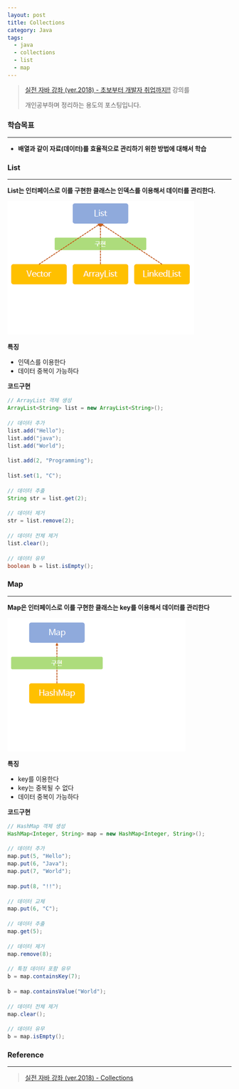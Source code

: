```yaml
---
layout: post
title: Collections
category: Java
tags:
  - java
  - collections
  - list
  - map
---
```




> [실전 자바 강좌 (ver.2018) - 초보부터 개발자 취업까지!!](https://www.inflearn.com/course/%EC%8B%A4%EC%A0%84-%EC%9E%90%EB%B0%94_java-renew/) 강의를
>
> 개인공부하며 정리하는 용도의 포스팅입니다.



### 학습목표

---

- **배열과 같이 자료(데이터)를 효율적으로 관리하기 위한 방법에 대해서 학습**



### List

---

**List는 인터페이스로 이를 구현한 클래스는 인덱스를 이용해서 데이터를 관리한다.**



![list](/assets/Java/list.png)

**특징**

- 인덱스를 이용한다
- 데이터 중복이 가능하다



**코드구현**

```java
// ArrayList 객체 생성
ArrayList<String> list = new ArrayList<String>();

// 데이터 추가
list.add("Hello");
list.add("java");
list.add("World");

list.add(2, "Programming");

list.set(1, "C");

// 데이터 추출
String str = list.get(2);

// 데이터 제거
str = list.remove(2);

// 데이터 전체 제거
list.clear();

// 데이터 유무
boolean b = list.isEmpty();
```







### Map

---

**Map은 인터페이스로 이를 구현한 클래스는 key를 이용해서 데이터를 관리한다**



![map](/assets/Java/map.png)

**특징**

- key를 이용한다
- key는 중복될 수 없다
- 데이터 중복이 가능하다



**코드구현**

```java
// HashMap 객체 생성
HashMap<Integer, String> map = new HashMap<Integer, String>();

// 데이터 추가
map.put(5, "Hello");
map.put(6, "Java");
map.put(7, "World");

map.put(8, "!!");

// 데이터 교체
map.put(6, "C");

// 데이터 추출
map.get(5);

// 데이터 제거
map.remove(8);

// 특정 데이터 포함 유무
b = map.containsKey(7);

b = map.containsValue("World");

// 데이터 전체 제거
map.clear();

// 데이터 유무
b = map.isEmpty();
```







### Reference

---

> [실전 자바 강좌 (ver.2018) - Collections](https://www.inflearn.com/course/%EC%8B%A4%EC%A0%84-%EC%9E%90%EB%B0%94_java-renew/lecture/13703)

